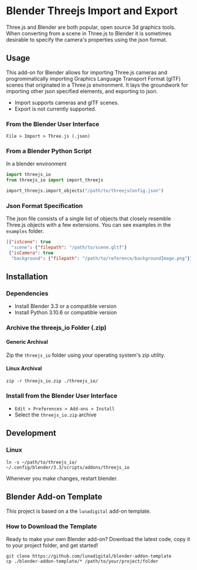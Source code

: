 # Blender Threejs Import and Export
Three.js and Blender are both popular, open source 3d graphics tools. When converting from a scene in Three.js to Blender it is sometimes desirable to specify the camera's properties using the json format.

## Usage
This add-on for Blender allows for importing Three.js cameras and progrommatically importing Graphics Language Transport Format (glTF) scenes that originated in a Three.js environment. It lays the groundwork for importing other json specified elements, and exporting to json.

- Import supports cameras and glTF scenes.
- Export is not currently supported.

### From the Blender User Interface
``` 
File > Import > Three.js (.json)
```

### From a Blender Python Script
In a blender environment
``` python
import threejs_io
from threejs_io import import_threejs

import_threejs.import_objects("/path/to/threejsConfig.json")
```

### Json Format Specification
The json file consists of a single list of objects that closely resemble Three.js objects with a few extensions. You can see examples in the `examples` folder.

``` json
[{"isScene": true
  "scene": {"filepath": "/path/to/scene.gltf"}
 {"isCamera": true
  "background": {"filepath": "/path/to/reference/backgroundImage.png"}}}]
```

## Installation

### Dependencies
- Install Blender 3.3 or a compatible version
- Install Python 3.10.6 or compatible version
### Archive the threejs_io Folder (.zip)
#### Generic Archival
Zip the `threejs_io` folder using your operating system's zip utility.

#### Linux Archival
```shell
zip -r threejs_io.zip ./threejs_io/
```

### Install from the Blender User Interface 
- `Edit > Preferences > Add-ons > Install`
- Select the `threejs_io.zip` archive

## Development

### Linux

```shell
ln -s ~/path/to/threejs_io/ ~/.config/blender/3.3/scripts/addons/threejs_io
```

Whenever you make changes, restart blender.

## Blender Add-on Template
This project is based on a the `lunadigital` add-on template.

### How to Download the Template
Ready to make your own Blender add-on? Download the latest code, copy it to your project folder, and get started!
    
    git clone https://github.com/lunadigital/blender-addon-template
    cp ./blender-addon-template/* /path/to/your/project/folder
